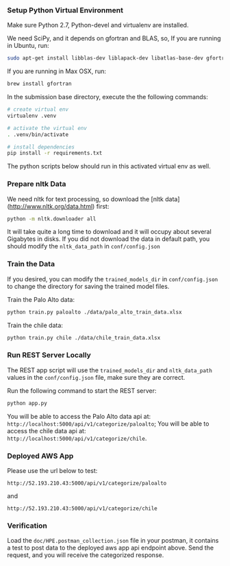 ### Setup Python Virtual Environment
Make sure Python 2.7, Python-devel and virtualenv are installed. 

We need SciPy, and it depends on gfortran and BLAS, so,
If you are running in Ubuntu, run:
```sh
sudo apt-get install libblas-dev liblapack-dev libatlas-base-dev gfortran
```

If you are running in Max OSX, run:
```sh
brew install gfortran 
```


In the submission base directory, execute the the following commands:
```sh
# create virtual env
virtualenv .venv

# activate the virtual env
. .venv/bin/activate

# install dependencies
pip install -r requirements.txt
```

The python scripts below should run in this activated virtual env as well.

### Prepare nltk Data
We need nltk for text processing, so download the [nltk data] (http://www.nltk.org/data.html) first:
```sh
python -m nltk.downloader all
```
It will take quite a long time to download and it will occupy about several Gigabytes in disks.
If you did not download the data in default path, you should modify the `nltk_data_path` in `conf/config.json`



### Train the Data

If you desired, you can modify the `trained_models_dir` in `conf/config.json` to change the directory for saving the trained model files.

Train the Palo Alto data: 
```sh
python train.py paloalto ./data/palo_alto_train_data.xlsx
```

Train the chile data:
```sh
python train.py chile ./data/chile_train_data.xlsx
```


### Run REST Server Locally
The REST app script will use the `trained_models_dir` and `nltk_data_path` values in the `conf/config.json` file, make sure they are correct. 

Run the following command to start the REST server:
```sh
python app.py
```


You will be able to access the Palo Alto data api at: `http://localhost:5000/api/v1/categorize/paloalto`;
You will be able to access the chile data api at: `http://localhost:5000/api/v1/categorize/chile`.



### Deployed AWS App
Please use the url below to test:
```
http://52.193.210.43:5000/api/v1/categorize/paloalto
```
and
```
http://52.193.210.43:5000/api/v1/categorize/chile
```

### Verification
Load the `doc/HPE.postman_collection.json` file in your postman, it contains a test to post data to the deployed aws app api endpoint above. 
Send the request, and you will receive the categorized response. 
